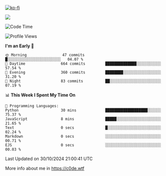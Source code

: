 [![ko-fi](https://ko-fi.com/img/githubbutton_sm.svg)](https://ko-fi.com/Z8Z4Y2LKX)

<a href="https://wakatime.com"><img src="https://wakatime.com/share/@c0dezin/b7f18a7c-ab3a-40b8-8bc7-b1b7bf71f1d6.svg" /></a>

<!--START_SECTION:waka-->
![Code Time](http://img.shields.io/badge/Code%20Time-131%20hrs%2039%20mins-blue)

![Profile Views](http://img.shields.io/badge/Profile%20Views-2-blue)

**I'm an Early 🐤** 

```text
🌞 Morning                47 commits          █░░░░░░░░░░░░░░░░░░░░░░░░   04.07 % 
🌆 Daytime                664 commits         ██████████████░░░░░░░░░░░   57.54 % 
🌃 Evening                360 commits         ████████░░░░░░░░░░░░░░░░░   31.20 % 
🌙 Night                  83 commits          ██░░░░░░░░░░░░░░░░░░░░░░░   07.19 % 
```


📊 **This Week I Spent My Time On** 

```text
💬 Programming Languages: 
Python                   30 mins             ███████████████████░░░░░░   75.37 % 
JavaScript               8 mins              █████░░░░░░░░░░░░░░░░░░░░   21.65 % 
Text                     0 secs              █░░░░░░░░░░░░░░░░░░░░░░░░   02.24 % 
Markdown                 0 secs              ░░░░░░░░░░░░░░░░░░░░░░░░░   00.71 % 
EJS                      0 secs              ░░░░░░░░░░░░░░░░░░░░░░░░░   00.03 % 
```


 Last Updated on 30/10/2024 21:00:41 UTC
<!--END_SECTION:waka-->

More info about me in https://c0de.wtf
